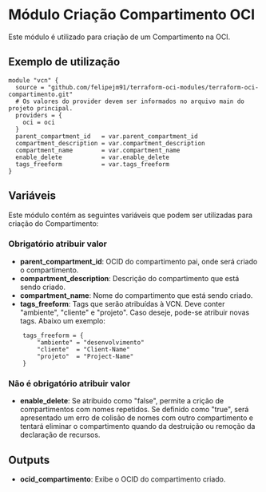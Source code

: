 # Módulo Criação Compartimento OCI

Este módulo é utilizado para criação de um Compartimento na OCI.


## Exemplo de utilização
```
module "vcn" {
  source = "github.com/felipejm91/terraform-oci-modules/terraform-oci-compartimento.git"
  # Os valores do provider devem ser informados no arquivo main do projeto principal.
  providers = {
    oci = oci
  }
  parent_compartment_id   = var.parent_compartment_id
  compartment_description = var.compartment_description
  compartment_name        = var.compartment_name
  enable_delete           = var.enable_delete
  tags_freeform           = var.tags_freeform
}
```



## Variáveis

Este módulo contém as seguintes variáveis que podem ser utilizadas para criação do Compartimento:


### Obrigatório atribuir valor

- **parent_compartment_id**: OCID do compartimento pai, onde será criado o compartimento.
- **compartment_description**: Descrição do compartimento que está sendo criado.
- **compartment_name**: Nome do compartimento que está sendo criado.
- **tags_freeform**: Tags que serão atribuídas à VCN. Deve conter "ambiente", "cliente" e "projeto". Caso deseje, pode-se atribuir novas tags. Abaixo um exemplo:
```
    tags_freeform = {
        "ambiente" = "desenvolvimento"
        "cliente"  = "Client-Name"
        "projeto"  = "Project-Name"
    }
```

### Não é obrigatório atribuir valor

- **enable_delete**: Se atribuido como "false", permite a crição de compartimentos com nomes repetidos. Se definido como "true", será apresentado um erro de colisão de nomes com outro compartimento e  tentará eliminar o compartimento quando da destruição ou remoção da declaração de recursos.


## Outputs

- **ocid_compartimento**: Exibe o OCID do compartimento criado.

